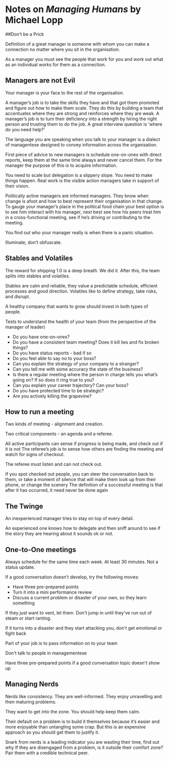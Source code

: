 # Notes on _Managing Humans_ by Michael Lopp

##Don’t be a Prick

Definition of a great manager is someone with whom you can make a connection no matter where you sit in the organisation.

As a manager you must see the people that work for you and work out what as an individual works for them as a connection. 

## Managers are not Evil
Your manager is your face to the rest of the organisation.

A manager’s job is to take the skills they have and that got them promoted and figure out how to make them scale. They do this by building a team that accentuates where they are strong and reinforces where they are weak. A manager’s job is to turn their deficiency into a strength by hiring the right person and trusting them to do the job. A great interview question is ‘where do you need help?’

The language you are speaking when you talk to your manager is a dialect of managentese designed to convey information across the organisation.

First piece of advice to new managers is schedule one-on-ones with direct reports, keep them at the same time always and never cancel them. For the manager the purpose of this is to acquire information.

You need to scale but delegation is a slippery slope. You need to make things happen. Real work is the visible action managers take in support of their vision.

Politically active managers are informed managers. They know when change is afoot and how to best represent their organisation in that change. To gauge your manager’s place in the political food chain your best option is to see him interact with his manager, next best see how his peers treat him in a cross-functional meeting, see if he’s driving or contributing to the meeting.

You find out who your manager really is when there is a panic situation.

Illuminate, don’t obfuscate.

## Stables and Volatiles
The reward for shipping 1.0 is a deep breath. We did it. After this, the team splits into stables and volatiles.

Stables are calm and reliable, they value a predictable schedule, efficient processes and good direction. Volatiles like to define strategy, take risks, and disrupt.

A healthy company that wants to grow should invest in both types of people.

Tests to understand the health of your team
(from the perspective of the manager of leader)
- Do you have one-on-ones?
- Do you have a consistent team meeting? Does it kill lies and fix broken things?
- Do you have status reports - bad if so
- Do you feel able to say no to your boss?
- Can you explain the strategy of your company to a stranger?
- Can you tell me with some accuracy the state of the business?
- Is there a regular meeting where the person in charge tells you what’s going on? If so does it ring true to you?
- Can you explain your career trajectory? Can your boss?
- Do you have protected time to be strategic?
- Are you actively killing the grapevine?

## How to run a meeting

Two kinds of meeting - alignment and creation.

Two critical components - an agenda and a referee.

All active participants can sense if progress is being made, and check out if it is not
The referee’s job is to sense how others are finding the meeting and watch for signs of checkout.

The referee must listen and can not check out.

If you spot checked out people, you can steer the conversation back to them, or take a moment of silence that will make them look up from their phone, or change the scenery
The definition of a successful meeting is that after it has occurred, it need never be done again

## The Twinge
An inexperienced manager tries to stay on top of every detail.

An experienced one knows how to delegate and then sniff around to see if the story they are hearing about it sounds ok or not.

## One-to-One meetings

Always schedule for the same time each week. At least 30 minutes. Not a status update.

If a good conversation doesn't develop, try the following moves:
-  Have three pre-prepared points
- Turn it into a mini performance review
- Discuss a current problem or disaster of your own, so they learn something

If they just want to vent, let them. Don't jump in until they've run out of steam or start ranting.

If it turns into a disaster and they start attacking you, don't get emotional or fight back

Part of your job is to pass information on to your team

Don't talk to people in managementese

Have three pre-prepared points if a good conversation topic doesn't show up

## Managing Nerds

Nerds like consistency. They are well-informed. They enjoy unravelling and then maturing problems.

They want to get into the zone. You should help keep them calm. 

Their default on a problem is to build it themselves because it’s easier and more enjoyable than untangling some crap. But this is an expensive approach so you should get them to justify it.

Snark from nerds is a leading indicator you are wasting their time, find out why
If they are disengaged from a problem, is it outside their comfort zone? Pair them with a credible technical peer.